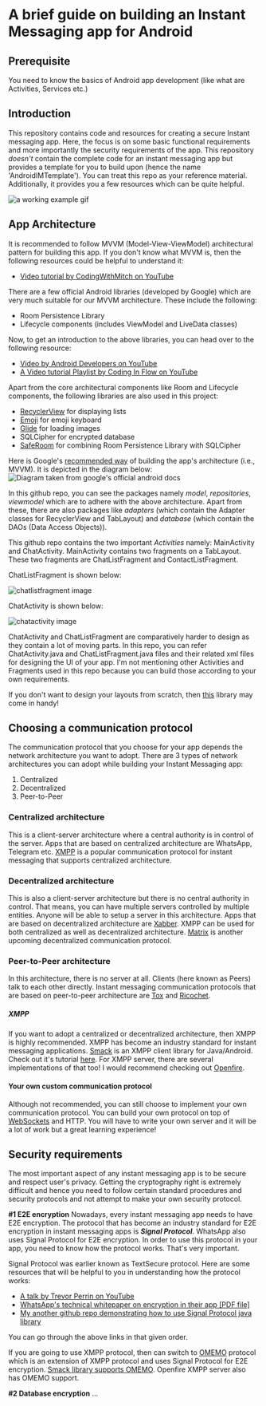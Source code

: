 
# A brief guide on building an Instant Messaging app for Android

## Prerequisite
You need to know the basics of Android app development (like what are Activities, Services etc.)

## Introduction

This repository contains code and resources for creating a secure Instant messaging app. Here, the focus is on some basic functional requirements and more importantly the security requirements of the app. This repository *doesn't* contain the complete code for an instant messaging app but provides a template for you to build upon (hence the name 'AndroidIMTemplate'). You can treat this repo as your reference material. Additionally, it provides you a few resources which can be quite helpful.

![a working example gif](https://raw.githubusercontent.com/NandanDesai/res/master/androidIMTemplate_working.gif)

## App Architecture
It is recommended to follow MVVM (Model-View-ViewModel) architectural pattern for building this app. If you don't know what MVVM is, then the following resources could be helpful to understand it:

 - [Video tutorial by CodingWithMitch on YouTube](https://www.youtube.com/watch?v=ijXjCtCXcN4)

There are a few official Android libraries (developed by Google) which are very much suitable for our MVVM architecture. These include the following:

 - Room Persistence Library
 - Lifecycle components (includes ViewModel and LiveData classes)

Now, to get an introduction to the above libraries, you can head over to the following resource:

 - [Video by Android Developers on YouTube](https://www.youtube.com/watch?v=7p22cSzniBM)
 - [A Video tutorial Playlist by Coding In Flow on YouTube](https://www.youtube.com/watch?v=ARpn-1FPNE4&list=PLrnPJCHvNZuDihTpkRs6SpZhqgBqPU118)

Apart from the core architectural components like Room and Lifecycle components, the following libraries are also used in this project:

 - [RecyclerView](https://developer.android.com/jetpack/androidx/releases/recyclerview) for displaying lists
 - [Emoji](https://github.com/vanniktech/Emoji) for emoji keyboard
 - [Glide](https://github.com/bumptech/glide) for loading images
 - SQLCipher for encrypted database
 - [SafeRoom](https://github.com/commonsguy/cwac-saferoom) for combining Room Persistence Library with SQLCipher

Here is Google's [recommended way](https://developer.android.com/jetpack/docs/guide#recommended-app-arch) of building the app's architecture (i.e., MVVM). It is depicted in the diagram below: 
![Diagram taken from google's official android docs](https://developer.android.com/topic/libraries/architecture/images/final-architecture.png)

In this github repo, you can see the packages namely *model*, *repositories*, *viewmodel* which are to adhere with the above architecture. Apart from these, there are also packages like *adapters* (which contain the Adapter classes for RecyclerView and TabLayout) and *database* (which contain the DAOs (Data Access Objects)).

This github repo contains the two important *Activities* namely:
MainActivity and ChatActivity. MainActivity contains two fragments on a TabLayout. These two fragments are ChatListFragment and ContactListFragment.

ChatListFragment is shown below:

![chatlistfragment image](https://raw.githubusercontent.com/NandanDesai/res/master/chatlistactivity.png) 

ChatActivity is shown below:

![chatactivity image](https://raw.githubusercontent.com/NandanDesai/res/master/chatactivity.png)

ChatActivity and ChatListFragment are comparatively harder to design as they contain a lot of moving parts. In this repo, you can refer ChatActivity.java and ChatListFragment.java files and their related xml files for designing the UI of your app. I'm not mentioning other Activities and Fragments used in this repo because you can build those according to your own requirements. 

If you don't want to design your layouts from scratch, then [this](https://github.com/jpush/aurora-imui) library may come in handy!

## Choosing a communication protocol
The communication protocol that you choose for your app depends the network architecture you want to adopt. There are 3 types of network architectures you can adopt while building your Instant Messaging app:

 1. Centralized
 2. Decentralized
 3. Peer-to-Peer


### Centralized architecture
This is a client-server architecture where a central authority is in control of the server. Apps that are based on centralized architecture are WhatsApp, Telegram etc. [XMPP](https://xmpp.org/about/) is a popular communication protocol for instant messaging that supports centralized architecture.

### Decentralized architecture
This is also a client-server architecture but there is no central authority in control. That means, you can have multiple servers controlled by multiple entities. Anyone will be able to setup a server in this architecture. Apps that are based on decentralized architecture are [Xabber](https://www.xabber.com/). 
XMPP can be used for both centralized as well as decentralized architecture. [Matrix](https://www.matrix.org/) is another upcoming decentralized communication protocol.

### Peer-to-Peer architecture
In this architecture, there is no server at all. Clients (here known as Peers) talk to each other directly. Instant messaging communication protocols that are based on peer-to-peer architecture are [Tox](https://tox.chat/) and [Ricochet](https://ricochet.im/).

##### XMPP
If you want to adopt a centralized or decentralized architecture, then XMPP is highly recommended. XMPP has become an industry standard for instant messaging applications. [Smack](https://github.com/igniterealtime/Smack) is an XMPP client library for Java/Android. Check out it's tutorial [here](https://www.baeldung.com/xmpp-smack-chat-client). For XMPP server, there are several implementations of that too! I would recommend checking out [Openfire](https://www.igniterealtime.org/projects/openfire/).

#### Your own custom communication protocol
Although not recommended, you can still choose to implement your own communication protocol. You can build your own protocol on top of [WebSockets](https://blog.teamtreehouse.com/an-introduction-to-websockets) and HTTP. You will have to write your own server and it will be a lot of work but a great learning experience!

## Security requirements

The most important aspect of any instant messaging app is to be secure and respect user's privacy. Getting the cryptography right is extremely difficult and hence you need to follow certain standard procedures and security protocols and not attempt to make your own security protocol.

**#1 E2E encryption**
Nowadays, every instant messaging app needs to have E2E encryption. The protocol that has become an industry standard for E2E encryption in instant messaging apps is ***Signal Protocol***. WhatsApp also uses Signal Protocol for E2E encryption. In order to use this protocol in your app, you need to know how the protocol works. That's very important. 

Signal Protocol was earlier known as TextSecure protocol. Here are some resources that will be helpful to you in understanding how the protocol works:

 - [A talk by Trevor Perrin on YouTube](https://www.youtube.com/watch?v=7WnwSovjYMs)
 - [WhatsApp's technical whitepaper on encryption in their app \[PDF file\]](https://scontent.whatsapp.net/v/t61/68135620_760356657751682_6212997528851833559_n.pdf/WhatsApp-Security-Whitepaper.pdf?_nc_ohc=R4GTDoDjej4AX_kHCH8&_nc_ht=scontent.whatsapp.net&oh=41a89dbef489984653d26b9f1f4ca966&oe=5E2B56A5)
 - [My another github repo demonstrating how to use Signal Protocol java library](https://github.com/NandanDesai/DemoSignal)

You can go through the above links in that given order. 

If you are going to use XMPP protocol, then can switch to [OMEMO](https://en.wikipedia.org/wiki/OMEMO) protocol which is an extension of XMPP protocol and uses Signal Protocol for E2E encryption. [Smack library supports OMEMO](https://github.com/igniterealtime/Smack/blob/master/documentation/extensions/omemo.md).  Openfire XMPP server also has OMEMO support.

**#2 Database encryption**
...
